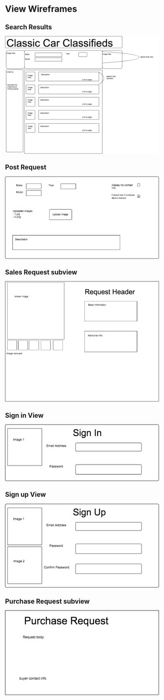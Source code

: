 # View Wireframes

## Search Results
![search-results]

## Post Request
![post-request-form]

## Sales Request subview
![sales-request-view]

## Sign in View
![sign-in-view]

## Sign up View
![sign-up-view]

## Purchase Request subview
![purchase-request-view]


[post-request-form]: ./wireframes/post_request_form.png
[search-results]: ./wireframes/search_results.png
[sign-in-view]: ./wireframes/sign-in-view.png
[sign-up-view]: ./wireframes/sign-up-view.png
[sales-request-view]: ./wireframes/sales-request-view.png
[purchase-request-view]: ./wireframes/purchase-request-view.png

